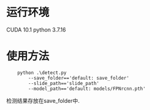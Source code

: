 # 运行环境
CUDA 10.1
python 3.7.16

# 使用方法
```
    python .\detect.py
        --save_folder=='default: save_folder' 
        --slide_path=='slide_path' 
        --model_path=='default: models/FPNrcnn.pth'
```
检测结果存放在save_folder中.